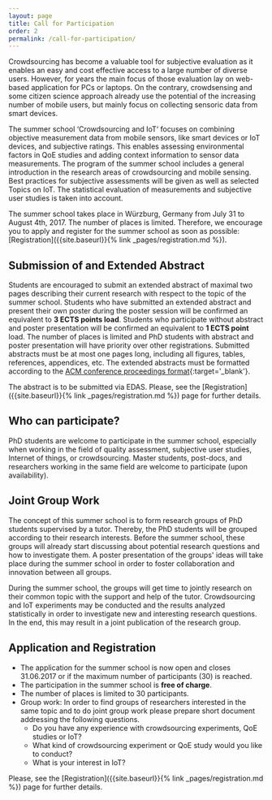 ```yaml
---
layout: page
title: Call for Participation
order: 2
permalink: /call-for-participation/
---
```

Crowdsourcing has become a valuable tool for subjective evaluation as it enables an easy and cost effective access to a large number of diverse users.
However, for years the main focus of those evaluation lay on web-based application for PCs or laptops.
On the contrary, crowdsensing and some citizen science approach already use the potential of the increasing number of mobile users, but mainly focus on collecting sensoric data from smart devices.

The summer school ‘Crowdsourcing and IoT‘ focuses on combining objective measurement data from mobile sensors, like smart devices or IoT devices, and subjective ratings.
This enables assessing environmental factors in QoE studies and adding context information to sensor data measurements.
The program of the summer school includes a general introduction in the research areas of crowdsourcing and mobile sensing.
Best practices for subjective assessments will be given as well as selected Topics on IoT.
The statistical evaluation of measurements and subjective user studies is taken into account.

The summer school takes place in W&uuml;rzburg, Germany from July 31 to August 4th, 2017.
The number of places is limited.
Therefore, we encourage you to apply and register for the summer school as soon as possible: [Registration]({{site.baseurl}}{% link _pages/registration.md %}).

## Submission of and Extended Abstract
Students are encouraged to submit an extended abstract of maximal two pages describing their current research with respect to the topic of the summer school.
Students who have submitted an extended abstract and present their own poster during the poster session will be confirmed an equivalent to **3 ECTS points load**.
Students who participate without abstract and poster presentation will be confirmed an equivalent to **1 ECTS point** load.
The number of places is limited and PhD students with abstract and poster presentation will have priority over other registrations.
Submitted abstracts must be at most one pages long, including all figures, tables, references, appendices, etc. 
The extended abstracts must be formatted according to the [ACM conference proceedings format](http://www.acm.org/publications/proceedings-template){:target='_blank'}. 

The abstract is to be submitted via EDAS. Please, see the  [Registration]({{site.baseurl}}{% link _pages/registration.md %}) page for further details. 

  
## Who can participate?
PhD students are welcome to participate in the summer school, especially when working in the field of quality assessment, subjective user studies, Internet of things, or crowdsourcing.
Master students, post-docs, and researchers working in the same field are welcome to participate (upon availability).

## Joint Group Work
The concept of this summer school is to form research groups of PhD students supervised by a tutor.
Thereby, the PhD students will be grouped according to their research interests.
Before the summer school, these groups will already start discussing about potential research questions and how to investigate them.
A poster presentation of the groups' ideas will take place during the summer school in order to foster collaboration and innovation between all groups.

During the summer school, the groups will get time to jointly research on their common topic with the support and help of the tutor.
Crowdsourcing and IoT experiments may be conducted and the results analyzed statistically in order to investigate new and interesting research questions.
In the end, this may result in a joint publication of the research group.

## Application and Registration 
*	The application for the summer school is now open and closes 31.06.2017 or if the maximum number of participants (30) is reached. 
* The participation in the summer school is **free of charge**.
* The number of places is limited to 30 participants.
* Group work: In order to find groups of researchers interested in the same topic and to do joint group work please prepare short document addressing the following questions.
  + Do you have any experience with crowdsourcing experiments, QoE studies or IoT?
  + What kind of crowdsourcing experiment or QoE study would you like to conduct?
  + What is your interest in IoT?

Please, see the  [Registration]({{site.baseurl}}{% link _pages/registration.md %}) page for further details. 

